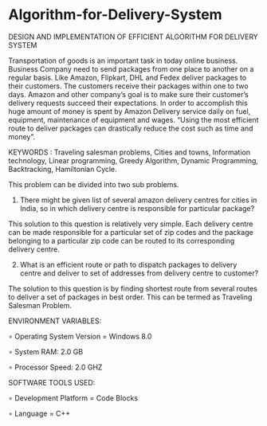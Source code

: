 # Algorithm-for-Delivery-System

DESIGN AND IMPLEMENTATION OF EFFICIENT ALGORITHM FOR DELIVERY SYSTEM


Transportation of goods is an important task in today online business. 
Business Company need to send packages from one place to another on 
a regular basis. Like Amazon, Flipkart, DHL and Fedex deliver 
packages to their customers. The customers receive their packages 
within one to two days. Amazon and other company’s goal is to make 
sure their customer’s delivery requests succeed their expectations. In 
order to accomplish this huge amount of money is spent by Amazon 
Delivery service daily on fuel, equipment, maintenance of equipment 
and wages. “Using the most efficient route to deliver packages can 
drastically reduce the cost such as time and money”. 



KEYWORDS :
Traveling salesman problems, Cities and towns, Information technology, Linear programming, Greedy Algorithm, Dynamic Programming, Backtracking, Hamiltonian Cycle.



This problem can be divided into two sub problems. 
1) There might be given list of several amazon delivery centres for cities in India, so in 
which delivery centre is responsible for particular package? 

This solution to this question is relatively very simple. Each delivery centre can be made 
responsible for a particular set of zip codes and the package belonging to a particular zip code 
can be routed to its corresponding delivery centre. 

2) What is an efficient route or path to dispatch packages to delivery centre and deliver to 
set of addresses from delivery centre to customer? 

The solution to this question is by finding shortest route from several routes to deliver a set of 
packages in best order. This can be termed as Traveling Salesman Problem. 



ENVIRONMENT VARIABLES:

∘ Operating System Version = Windows 8.0 

∘ System RAM: 2.0 GB 

∘ Processor Speed: 2.0 GHZ 



SOFTWARE TOOLS USED:

∘ Development Platform = Code Blocks

∘ Language = C++ 


